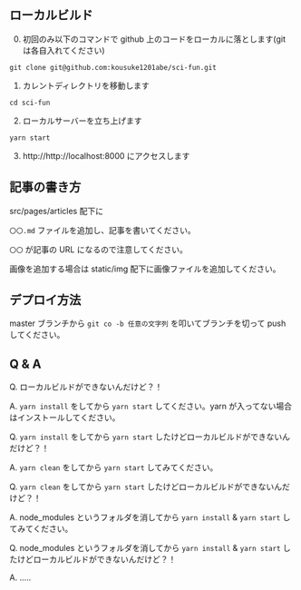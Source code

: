 ## ローカルビルド
0. 初回のみ以下のコマンドで github 上のコードをローカルに落とします(git は各自入れてください)

`git clone git@github.com:kousuke1201abe/sci-fun.git`

1. カレントディレクトリを移動します

`cd sci-fun`

2. ローカルサーバーを立ち上げます

`yarn start`

3. http://http://localhost:8000 にアクセスします


## 記事の書き方
src/pages/articles 配下に

`〇〇.md` ファイルを追加し、記事を書いてください。

`〇〇` が記事の URL になるので注意してください。

画像を追加する場合は
static/img 配下に画像ファイルを追加してください。

## デプロイ方法

master ブランチから `git co -b 任意の文字列` を叩いてブランチを切って push してください。

## Q & A
Q. ローカルビルドができないんだけど？！

A. `yarn install` をしてから `yarn start` してください。yarn が入ってない場合はインストールしてください。

Q. `yarn install` をしてから `yarn start` したけどローカルビルドができないんだけど？！

A. `yarn clean` をしてから `yarn start` してみてください。

Q. `yarn clean` をしてから `yarn start` したけどローカルビルドができないんだけど？！

A. node_modules というフォルダを消してから `yarn install` & `yarn start` してみてください。

Q. node_modules というフォルダを消してから `yarn install` & `yarn start` したけどローカルビルドができないんだけど？！

A. .....
